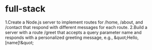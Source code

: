 # full-stack
1.Create a Node.js server to implement routes for /home, /about, and /contact that respond with different messages for each route.  2.Build a server with a route /greet that accepts a query parameter name and responds with a personalized greeting message, e.g., &amp;quot;Hello, [name]!&amp;quot;

